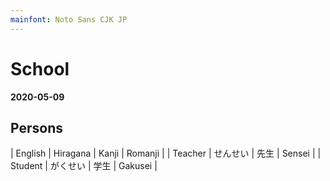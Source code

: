 ```yaml
---
mainfont: Noto Sans CJK JP
---
```

# School

**2020-05-09**

## Persons

| English | Hiragana | Kanji | Romanji |
| Teacher | せんせい | 先生  | Sensei  |
| Student | がくせい | 学生  | Gakusei |


